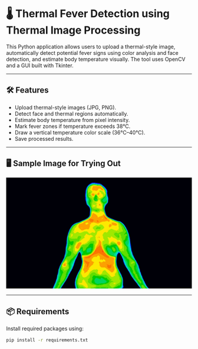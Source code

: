 # 🌡️ Thermal Fever Detection using Thermal Image Processing

This Python application allows users to upload a thermal-style image, automatically detect potential fever signs using color analysis and face detection, and estimate body temperature visually. The tool uses OpenCV and a GUI built with Tkinter.

---

## 🛠 Features

- Upload thermal-style images (JPG, PNG).
- Detect face and thermal regions automatically.
- Estimate body temperature from pixel intensity.
- Mark fever zones if temperature exceeds 38°C.
- Draw a vertical temperature color scale (36°C–40°C).
- Save processed results.

---

## 🖥 Sample Image for Trying Out

<img src="sample.jpg" width="600" alt="Thermal Detection UI"/>

---

## 📦 Requirements

Install required packages using:

```bash
pip install -r requirements.txt
